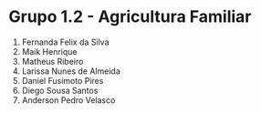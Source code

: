 # Grupo 1.2 - Agricultura Familiar

1. Fernanda Felix da Silva
1. Maik Henrique
1. Matheus Ribeiro
1. Larissa Nunes de Almeida 
1. Daniel Fusimoto Pires
1. Diego Sousa Santos
1. Anderson Pedro Velasco
